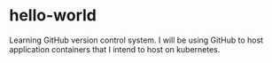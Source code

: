 # hello-world
Learning GitHub version control system. I will be using GitHub to host application containers that I intend to host on kubernetes.
